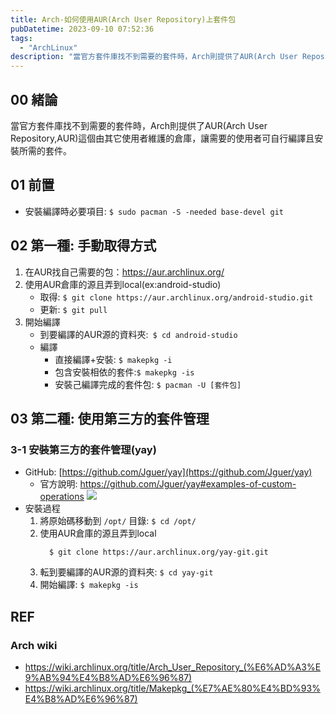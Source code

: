 ```yaml
---
title: Arch-如何使用AUR(Arch User Repository)上套件包
pubDatetime: 2023-09-10 07:52:36
tags:
  - "ArchLinux"
description: "當官方套件庫找不到需要的套件時，Arch則提供了AUR(Arch User Repository,AUR)這個由其它使用者維護的倉庫，讓需要的使用者可自行編譯且安裝所需的套件。"
---
```


## 00 緒論

當官方套件庫找不到需要的套件時，Arch則提供了AUR(Arch User Repository,AUR)這個由其它使用者維護的倉庫，讓需要的使用者可自行編譯且安裝所需的套件。

<!--more-->

## 01 前置

- 安裝編譯時必要項目: `$ sudo pacman -S -needed base-devel git`

## 02 第一種: 手動取得方式

1. 在AUR找自己需要的包：https://aur.archlinux.org/
2. 使用AUR倉庫的源且弄到local(ex:android-studio)
   - 取得: `$ git clone https://aur.archlinux.org/android-studio.git`
   - 更新: `$ git pull`
3. 開始編譯
   - 到要編譯的AUR源的資料夾:` $ cd android-studio`
   - 編譯
     - 直接編譯+安裝: `$ makepkg -i`
     - 包含安裝相依的套件:`$ makepkg -is`
     - 安裝己編譯完成的套件包: `$ pacman -U [套件包]`

## 03 第二種: 使用第三方的套件管理

### 3-1 安裝第三方的套件管理(yay)

- GitHub: [https://github.com/Jguer/yay](https://github.com/Jguer/yay)
  - 官方說明: https://github.com/Jguer/yay#examples-of-custom-operations
    ![](https://i.imgur.com/HyTR9NJ.png)
- 安裝過程
  1. 將原始碼移動到 `/opt/` 目錄: `$ cd /opt/`
  2. 使用AUR倉庫的源且弄到local
     ```
       $ git clone https://aur.archlinux.org/yay-git.git
     ```
  3. 転到要編譯的AUR源的資料夾: `$ cd yay-git`
  4. 開始編譯: `$ makepkg -is`

## REF

### Arch wiki

- https://wiki.archlinux.org/title/Arch_User_Repository_(%E6%AD%A3%E9%AB%94%E4%B8%AD%E6%96%87)
- https://wiki.archlinux.org/title/Makepkg_(%E7%AE%80%E4%BD%93%E4%B8%AD%E6%96%87)
